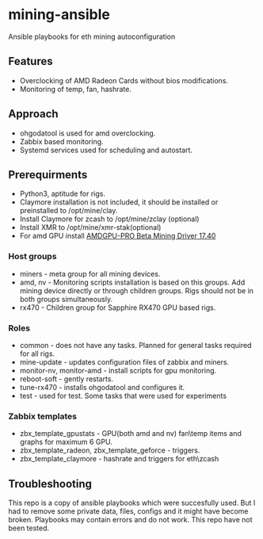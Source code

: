 # mining-ansible
Ansible playbooks for eth mining autoconfiguration
## Features
* Overclocking of AMD Radeon Cards without bios modifications.
* Monitoring of temp, fan, hashrate. 
## Approach
* ohgodatool is used for amd overclocking.
* Zabbix based monitoring.
* Systemd services used for scheduling and autostart.
## Prerequirments
* Python3, aptitude for rigs.
* Claymore installation is not included, it should be installed or preinstalled to /opt/mine/clay.
* Install Claymore for zcash to /opt/mine/zclay (optional)
* Install XMR to /opt/mine/xmr-stak(optional)
* For amd GPU install [AMDGPU-PRO Beta Mining Driver 17.40](https://support.amd.com/en-us/kb-articles/Pages/AMDGPU-Pro-Beta-Mining-Driver-for-Linux-Release-Notes.aspx)
### Host groups
* miners - meta group for all mining devices.
* amd, nv - Monitoring scripts installation is based on this groups. Add mining device directly or through children groups. Rigs should not be in both groups simultaneously. 
* rx470 - Children group for Sapphire RX470 GPU based rigs.
### Roles
* common - does not have any tasks. Planned for general tasks required for all rigs.
* mine-update - updates configuration files of zabbix and miners.
* monitor-nv, monitor-amd - install scripts for gpu monitoring.
* reboot-soft - gently restarts.
* tune-rx470 - installs ohgodatool and configures it.
* test - used for test. Some tasks that were used for experiments
### Zabbix templates
* zbx_template_gpustats - GPU(both amd and nv) fan\temp items and graphs for maximum 6 GPU.
* zbx_template_radeon, zbx_template_geforce - triggers.
* zbx_template_claymore - hashrate and triggers for eth\zcash

## Troubleshooting
This repo is a copy of ansible playbooks which were succesfully used. But I had to remove some private data, files, configs and it might have become broken. Playbooks may contain errors and do not work. This repo have not been tested. 
